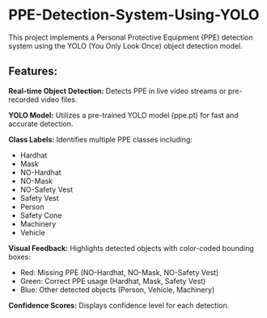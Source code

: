 # PPE-Detection-System-Using-YOLO
This project implements a Personal Protective Equipment (PPE) detection system using the YOLO (You Only Look Once) object detection model.

## Features:
**Real-time Object Detection:** Detects PPE in live video streams or pre-recorded video files.

**YOLO Model:** Utilizes a pre-trained YOLO model (ppe.pt) for fast and accurate detection.

**Class Labels:** Identifies multiple PPE classes including:
- Hardhat
- Mask
- NO-Hardhat
- NO-Mask
- NO-Safety Vest
- Safety Vest
- Person
- Safety Cone
- Machinery
- Vehicle

**Visual Feedback:** Highlights detected objects with color-coded bounding boxes:
* Red: Missing PPE (NO-Hardhat, NO-Mask, NO-Safety Vest)
* Green: Correct PPE usage (Hardhat, Mask, Safety Vest)
* Blue: Other detected objects (Person, Vehicle, Machinery)

**Confidence Scores:** Displays confidence level for each detection.
